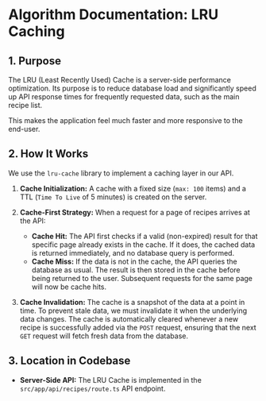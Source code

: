 # Algorithm Documentation: LRU Caching

## 1. Purpose

The LRU (Least Recently Used) Cache is a server-side performance optimization. Its purpose is to reduce database load and significantly speed up API response times for frequently requested data, such as the main recipe list.

This makes the application feel much faster and more responsive to the end-user.

## 2. How It Works

We use the `lru-cache` library to implement a caching layer in our API.

1.  **Cache Initialization:** A cache with a fixed size (`max: 100` items) and a TTL (`Time To Live` of 5 minutes) is created on the server.

2.  **Cache-First Strategy:** When a request for a page of recipes arrives at the API:
    *   **Cache Hit:** The API first checks if a valid (non-expired) result for that specific page already exists in the cache. If it does, the cached data is returned immediately, and no database query is performed.
    *   **Cache Miss:** If the data is not in the cache, the API queries the database as usual. The result is then stored in the cache before being returned to the user. Subsequent requests for the same page will now be cache hits.

3.  **Cache Invalidation:** The cache is a snapshot of the data at a point in time. To prevent stale data, we must invalidate it when the underlying data changes. The cache is automatically cleared whenever a new recipe is successfully added via the `POST` request, ensuring that the next `GET` request will fetch fresh data from the database.

## 3. Location in Codebase

-   **Server-Side API:** The LRU Cache is implemented in the `src/app/api/recipes/route.ts` API endpoint. 